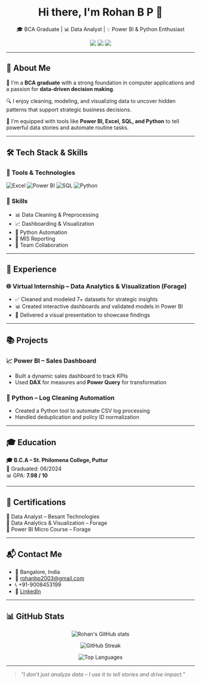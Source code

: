 <h1 align="center">Hi there, I'm Rohan B P 👋</h1>

<p align="center">
🎓 BCA Graduate | 📊 Data Analyst | 💡 Power BI & Python Enthusiast  
</p>

<p align="center">
  <a href="mailto:rohanbp2003@gmail.com"><img src="https://img.shields.io/badge/Email-rohanbp2003@gmail.com-red?style=flat-square&logo=gmail"></a>
  <a href="https://www.linkedin.com/in/your-linkedin-profile"><img src="https://img.shields.io/badge/LinkedIn-Connect-blue?style=flat-square&logo=linkedin"></a>
  <a href="tel:+919008453199"><img src="https://img.shields.io/badge/Phone-Call Now-25D366?style=flat-square&logo=whatsapp"></a>
</p>

---

## 🧠 About Me

🎯 I'm a **BCA graduate** with a strong foundation in computer applications and a passion for **data-driven decision making**.

🔍 I enjoy cleaning, modeling, and visualizing data to uncover hidden patterns that support strategic business decisions.

🧰 I'm equipped with tools like **Power BI, Excel, SQL, and Python** to tell powerful data stories and automate routine tasks.

---

## 🛠️ Tech Stack & Skills

### 🔧 Tools & Technologies
![Excel](https://img.shields.io/badge/Excel-217346?style=flat-square&logo=microsoft-excel&logoColor=white)
![Power BI](https://img.shields.io/badge/Power_BI-F2C811?style=flat-square&logo=powerbi&logoColor=black)
![SQL](https://img.shields.io/badge/SQL-336791?style=flat-square&logo=mysql&logoColor=white)
![Python](https://img.shields.io/badge/Python-3776AB?style=flat-square&logo=python&logoColor=white)

### 🧰 Skills  
- 📊 Data Cleaning & Preprocessing  
- 📈 Dashboarding & Visualization  
- 🤖 Python Automation  
- 📄 MIS Reporting  
- 👥 Team Collaboration  

---

## 💼 Experience

### 🌐 Virtual Internship – Data Analytics & Visualization (Forage)
- ✅ Cleaned and modeled 7+ datasets for strategic insights  
- 📊 Created interactive dashboards and validated models in Power BI  
- 🎥 Delivered a visual presentation to showcase findings  

---

## 📚 Projects

### 📈 Power BI – Sales Dashboard
- Built a dynamic sales dashboard to track KPIs  
- Used **DAX** for measures and **Power Query** for transformation  

### 🐍 Python – Log Cleaning Automation
- Created a Python tool to automate CSV log processing  
- Handled deduplication and policy ID normalization  

---

## 🎓 Education

**🎓 B.C.A – St. Philomena College, Puttur**  
📅 Graduated: 06/2024  
📊 GPA: **7.98 / 10**

---

## 📜 Certifications

🏅 Data Analyst – Besant Technologies  
🏅 Data Analytics & Visualization – Forage  
🏅 Power BI Micro Course – Forage  

---

## 📬 Contact Me

- 📍 Bangalore, India  
- 📧 [rohanbp2003@gmail.com](mailto:rohanbp2003@gmail.com)  
- 📞 +91-9008453199  
- 🔗 [LinkedIn](https://www.linkedin.com/in/your-linkedin-profile)

---

## 📊 GitHub Stats

<p align="center">
  <img src="https://github-readme-stats.vercel.app/api?username=rohanbp2003&show_icons=true&theme=react&hide_title=false&hide_border=true&include_all_commits=true&count_private=true" alt="Rohan's GitHub stats" />
</p>

<p align="center">
  <img src="https://github-readme-streak-stats.herokuapp.com/?user=rohanbp2003&theme=react&hide_border=true" alt="GitHub Streak" />
</p>

<p align="center">
  <img src="https://github-readme-stats.vercel.app/api/top-langs/?username=rohanbp2003&layout=compact&theme=react&hide_border=true" alt="Top Languages" />
</p>

---

> *"I don’t just analyze data – I use it to tell stories and drive impact."*